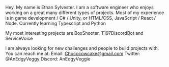 Hey. My name is Ethan Sylvester.
I am a software engineer who enjoys working on a great many different types of projects.
Most of my experience is in game development / C# / Unity, or HTML/CSS, JavaScript / React / Node.
Currently learning Typescript and Python

My most interesting projects are BoxShooter, T197DiscordBot and ServiceVoice

I am always looking for new challenges and people to build projects with.
You can reach me at: 
Email: Chococowcake@gmail.com
Twitter: @AnEdgyVeggy
Discord: AnEdgyVeggie



